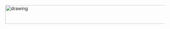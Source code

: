 <img src="![drawing](https://github.com/Cilacs/Lua/assets/142048846/2da632d0-5aa9-43ac-a825-417693b49167)" alt="drawing" width="1000" height="60"/>
